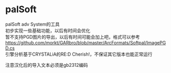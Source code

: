 # palSoft

palSoft adv System的工具  
初步实现一些基础功能，以后有时间会优化  
暂不支持PGD图片的导出，以后有时间可能会加上吧，格式可以参考<https://github.com/morkt/GARbro/blob/master/ArcFormats/Softpal/ImagePGD.cs>  
引擎分析基于CRYSTALiA的RE:D Cherish!，不保证其它版本也能正常运行 

注意汉化后的导入文本必须是gb2312编码